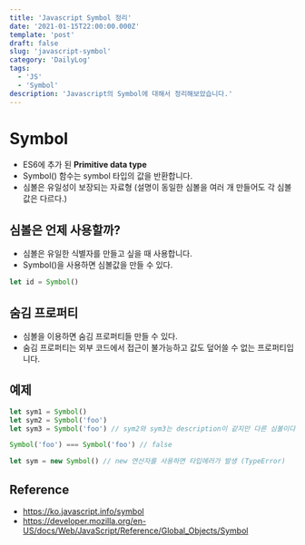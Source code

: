 ```yaml
---
title: 'Javascript Symbol 정리'
date: '2021-01-15T22:00:00.000Z'
template: 'post'
draft: false
slug: 'javascript-symbol'
category: 'DailyLog'
tags:
  - 'JS'
  - 'Symbol'
description: 'Javascript의 Symbol에 대해서 정리해보았습니다.'
---
```


# Symbol

- ES6에 추가 된 **Primitive data type**
- Symbol() 함수는 symbol 타입의 값을 반환합니다.
- 심볼은 유일성이 보장되는 자료형 (설명이 동일한 심볼을 여러 개 만들어도 각 심볼값은 다르다.)

## 심볼은 언제 사용할까?

- 심볼은 유일한 식별자를 만들고 싶을 때 사용합니다.
- Symbol()을 사용하면 심볼값을 만들 수 있다.

```js
let id = Symbol()
```

## 숨김 프로퍼티

- 심볼을 이용하면 숨김 프로퍼티들 만들 수 있다.
- 숨김 프로퍼티는 외부 코드에서 접근이 불가능하고 값도 덮어쓸 수 없는 프로퍼티입니다.

## 예제

```js
let sym1 = Symbol()
let sym2 = Symbol('foo')
let sym3 = Symbol('foo') // sym2와 sym3는 description이 같지만 다른 심볼이다.
```

```js
Symbol('foo') === Symbol('foo') // false
```

```js
let sym = new Symbol() // new 연산자를 사용하면 타입에러가 발생 (TypeError)
```

## Reference

- https://ko.javascript.info/symbol
- https://developer.mozilla.org/en-US/docs/Web/JavaScript/Reference/Global_Objects/Symbol

```

```

